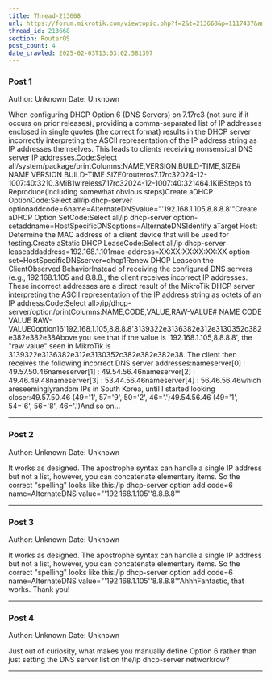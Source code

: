 ```yaml
---
title: Thread-213668
url: https://forum.mikrotik.com/viewtopic.php?f=2&t=213668&p=1117437&amp;sid=3b77a3334c914448dbbc02bfdff4c3aa#p1117437
thread_id: 213668
section: RouterOS
post_count: 4
date_crawled: 2025-02-03T13:03:02.581397
---
```


### Post 1
Author: Unknown
Date: Unknown

When configuring DHCP Option 6 (DNS Servers) on 7.17rc3 (not sure if it occurs on prior releases), providing a comma-separated list of IP addresses enclosed in single quotes (the correct format) results in the DHCP server incorrectly interpreting the ASCII representation of the IP address string as IP addresses themselves. This leads to clients receiving nonsensical DNS server IP addresses.Code:Select all/system/package/printColumns:NAME,VERSION,BUILD-TIME,SIZE# NAME      VERSION  BUILD-TIME           SIZE0routeros7.17rc32024-12-1007:40:3210.3MiB1wireless7.17rc32024-12-1007:40:321464.1KiBSteps to Reproduce(including somewhat obvious steps)Create aDHCP OptionCode:Select all/ip dhcp-server optionaddcode=6name=AlternateDNSvalue="'192.168.1.105,8.8.8.8'"Create aDHCP Option SetCode:Select all/ip dhcp-server option-setaddname=HostSpecificDNSoptions=AlternateDNSIdentify aTarget Host: Determine the MAC address of a client device that will be used for testing.Create aStatic DHCP LeaseCode:Select all/ip dhcp-server leaseaddaddress=192.168.1.101mac-address=XX:XX:XX:XX:XX:XX option-set=HostSpecificDNSserver=dhcp1Renew DHCP Leaseon the ClientObserved BehaviorInstead of receiving the configured DNS servers (e.g., 192.168.1.105 and 8.8.8., the client receives incorrect IP addresses. These incorrect addresses are a direct result of the MikroTik DHCP server interpreting the ASCII representation of the IP address string as octets of an IP address.Code:Select all>/ip/dhcp-server/option/printColumns:NAME,CODE,VALUE,RAW-VALUE#  NAME     CODE  VALUE                    RAW-VALUE0option16'192.168.1.105,8.8.8.8'3139322e3136382e312e3130352c382e382e382e38Above you see that if the value is '192.168.1.105,8.8.8.8', the "raw value" seen in MikroTik is 3139322e3136382e312e3130352c382e382e382e38. The client then receives the following incorrect DNS server addresses:nameserver[0] : 49.57.50.46nameserver[1] : 49.54.56.46nameserver[2] : 49.46.49.48nameserver[3] : 53.44.56.46nameserver[4] : 56.46.56.46which areseeminglyrandom IPs in South Korea, until I started looking closer:49.57.50.46 (49='1', 57='9', 50='2', 46='.')49.54.56.46 (49='1', 54='6', 56='8', 46='.')And so on...

---
### Post 2
Author: Unknown
Date: Unknown

It works as designed. The apostrophe syntax can handle a single IP address but not a list, however, you can concatenate elementary items. So the correct "spelling" looks like this:/ip dhcp-server option add code=6 name=AlternateDNS value="'192.168.1.105''8.8.8.8'"

---
### Post 3
Author: Unknown
Date: Unknown

It works as designed. The apostrophe syntax can handle a single IP address but not a list, however, you can concatenate elementary items. So the correct "spelling" looks like this:/ip dhcp-server option add code=6 name=AlternateDNS value="'192.168.1.105''8.8.8.8'"AhhhFantastic, that works. Thank you!

---
### Post 4
Author: Unknown
Date: Unknown

Just out of curiosity, what makes you manually define Option 6 rather than just setting the DNS server list on the/ip dhcp-server networkrow?

---

